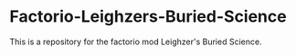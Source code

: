 # Factorio-Leighzers-Buried-Science
This is a repository for the factorio mod Leighzer's Buried Science.
